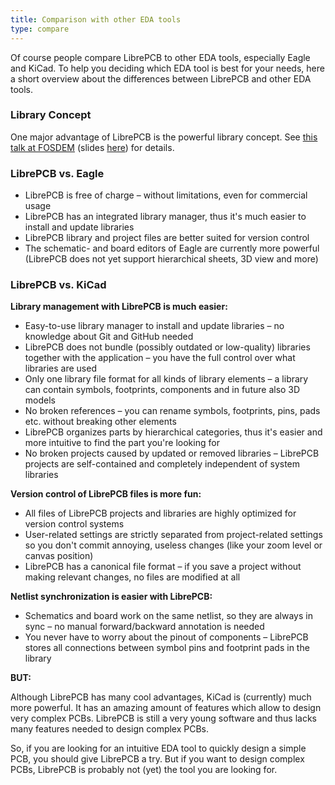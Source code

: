 ```yaml
---
title: Comparison with other EDA tools
type: compare
---
```


Of course people compare LibrePCB to other EDA tools, especially Eagle and
KiCad. To help you deciding which EDA tool is best for your needs, here a short
overview about the differences between LibrePCB and other EDA tools.


### Library Concept

One major advantage of LibrePCB is the powerful library concept. See
[this talk at FOSDEM](https://www.youtube.com/watch?v=vu-h5y6tK34) (slides
[here](https://archive.fosdem.org/2018/schedule/event/cad_librepcb/attachments/slides/2267/export/events/attachments/cad_librepcb/slides/2267/librepcb_slides.pdf))
for details.


### LibrePCB vs. Eagle

- LibrePCB is free of charge – without limitations, even for commercial usage
- LibrePCB has an integrated library manager, thus it's much easier to install
  and update libraries
- LibrePCB library and project files are better suited for version control
- The schematic- and board editors of Eagle are currently more powerful
  (LibrePCB does not yet support hierarchical sheets, 3D view and more)


### LibrePCB vs. KiCad

**Library management with LibrePCB is much easier:**

- Easy-to-use library manager to install and update libraries – no
  knowledge about Git and GitHub needed
- LibrePCB does not bundle (possibly outdated or low-quality) libraries together
  with the application – you have the full control over what libraries are used
- Only one library file format for all kinds of library elements – a library can
  contain symbols, footprints, components and in future also 3D models
- No broken references – you can rename symbols, footprints, pins, pads etc.
  without breaking other elements
- LibrePCB organizes parts by hierarchical categories, thus it's easier and more
  intuitive to find the part you're looking for
- No broken projects caused by updated or removed libraries – LibrePCB projects
  are self-contained and completely independent of system libraries

**Version control of LibrePCB files is more fun:**

- All files of LibrePCB projects and libraries are highly optimized for
  version control systems
- User-related settings are strictly separated from project-related settings so
  you don't commit annoying, useless changes (like your zoom level or canvas
  position)
- LibrePCB has a canonical file format – if you save a project without making
  relevant changes, no files are modified at all

**Netlist synchronization is easier with LibrePCB:**

- Schematics and board work on the same netlist, so they are always in sync – no
  manual forward/backward annotation is needed
- You never have to worry about the pinout of components – LibrePCB stores all
  connections between symbol pins and footprint pads in the library

**BUT:**

Although LibrePCB has many cool advantages, KiCad is (currently) much more
powerful. It has an amazing amount of features which allow to design very
complex PCBs. LibrePCB is still a very young software and thus lacks many
features needed to design complex PCBs.

So, if you are looking for an intuitive EDA tool to quickly design a simple PCB,
you should give LibrePCB a try. But if you want to design complex PCBs, LibrePCB
is probably not (yet) the tool you are looking for.
